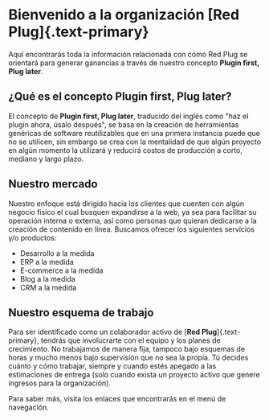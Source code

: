 

# Bienvenido a la organización [Red Plug]{.text-primary}


Aquí encontrarás toda la información relacionada con cómo Red Plug se orientará para generar ganancias a través de nuestro concepto __Plugin first, Plug later__.

## ¿Qué es el concepto __Plugin first, Plug later__?

El concepto de __Plugin first, Plug later__, traducido del inglés como "haz el plugin ahora, úsalo después", se basa en la creación de herramientas genéricas de software reutilizables que en una primera instancia puede que no se utilicen, sin embargo se crea con la mentalidad de que algún proyecto en algún momento la utilizará y reducirá costos de producción a corto, mediano y largo plazo.

## Nuestro mercado

Nuestro enfoque está dirigido hacia los clientes que cuenten con algún negocio físico el cual busquen expandirse a la web, ya sea para facilitar su operación interna o externa, así como personas que quieran dedicarse a la creación de contenido en línea. Buscamos ofrecer los siguientes servicios y/o productos:
- Desarrollo a la medida
- ERP a la medida
- E-commerce a la medida
- Blog a la medida
- CRM a la medida

## Nuestro esquema de trabajo

Para ser identificado como un colaborador activo de [__Red Plug__]{.text-primary}, tendrás que involucrarte con el equipo y los planes de crecimiento. No trabajamos de manera fija, tampoco bajo esquemas de horas y mucho menos bajo supervisión que no sea la propia. Tú decides cuánto y cómo trabajar, siempre y cuando estés apegado a las estimaciones de entrega (solo cuando exista un proyecto activo que genere ingresos para la organización).

Para saber más, visita los enlaces que encontrarás en el menú de navegación.